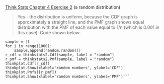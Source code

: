 [Think Stats Chapter 4 Exercise 2](http://greenteapress.com/thinkstats2/html/thinkstats2005.html#toc41) (a random distribution)
>Yes - the distribution is uniform, because the CDF graph is approximately a straight line, and the PMF graph shows equal distribution with the PMF of each value equal to 1/n (which is 0.001 in this case). 
>Code shown below:
```import random
sample = []
for i in range(1000):
    sample.append(random.random())
r_cdf = thinkstats2.Cdf(sample, label = "random")
r_pmf = thinkstats2.Pmf(sample, label = "random")
thinkplot.Cdf(r_cdf)
thinkplot.Show(xlabel='random numbers', ylabel='CDF')
thinkplot.Pmfs([r_pmf])
thinkplot.Show(xlabel='random numbers', ylabel='PMF')```
